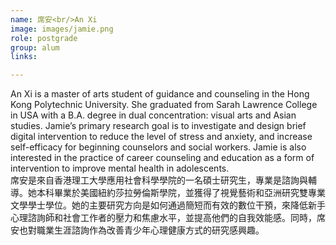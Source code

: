 ```yaml
---
name: 席安<br/>An Xi
image: images/jamie.png
role: postgrade
group: alum
links:

---
```


An Xi is a master of arts student of guidance and counseling in the Hong Kong Polytechnic University. She graduated from Sarah Lawrence College in USA with a B.A. degree in dual concentration: visual arts and Asian studies. Jamie’s primary research goal is to investigate and design brief digital intervention to reduce the level of stress and anxiety, and increase self-efficacy for beginning counselors and social workers. Jamie is also interested in the practice of career counseling and education as a form of intervention to improve mental health in adolescents.<br/>
席安是來自香港理工大學應用社會科學學院的一名碩士研究生，專業是諮詢與輔導。她本科畢業於美國紐約莎拉勞倫斯學院，並獲得了視覺藝術和亞洲研究雙專業文學學士學位。她的主要研究方向是如何通過簡短而有效的數位干預，來降低新手心理諮詢師和社會工作者的壓力和焦慮水平，並提高他們的自我效能感。同時，席安也對職業生涯諮詢作為改善青少年心理健康方式的研究感興趣。
